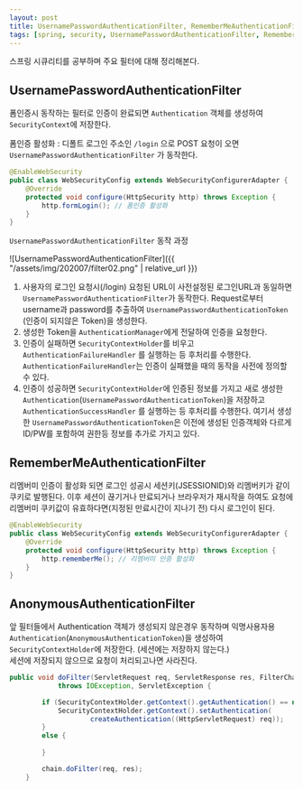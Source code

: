 ```yaml
---
layout: post
title: UsernamePasswordAuthenticationFilter, RememberMeAuthenticationFilter, AnonymousAuthenticationFilter
tags: [spring, security, UsernamePasswordAuthenticationFilter, RememberMeAuthenticationFilter, AnonymousAuthenticationFilter]
---
```


스프링 시큐리티를 공부하며 주요 필터에 대해 정리해본다.

## UsernamePasswordAuthenticationFilter

폼인증시 동작하는 필터로 인증이 완료되면 `Authentication` 객체를 생성하여 `SecurityContext`에 저장한다.

폼인증 활성화 : 디폴트 로그인 주소인 `/login` 으로 POST 요청이 오면 `UsernamePasswordAuthenticationFilter` 가 동작한다.

```java
@EnableWebSecurity
public class WebSecurityConfig extends WebSecurityConfigurerAdapter {
    @Override
    protected void configure(HttpSecurity http) throws Exception {
        http.formLogin(); // 폼인증 활성화
    }
}
```

`UsernamePasswordAuthenticationFilter` 동작 과정

![UsernamePasswordAuthenticationFilter]({{ "/assets/img/202007/filter02.png" | relative_url }})

1. 사용자의 로그인 요청시(/login) 요청된 URL이 사전설정된 로그인URL과 동일하면 `UsernamePasswordAuthenticationFilter`가 동작한다. Request로부터 username과 password를 추출하여 `UsernamePasswordAuthenticationToken` (인증이 되지않은 Token)을 생성한다. 
2. 생성한 Token을 `AuthenticationManager`에게 전달하여 인증을 요청한다.
3. 인증이 실패하면 `SecurityContextHolder`를 비우고 `AuthenticationFailureHandler` 를 실행하는 등 후처리를 수행한다. `AuthenticationFailureHandler`는 인증이 실패했을 때의 동작을 사전에 정의할 수 있다.
4. 인증이 성공하면 `SecurityContextHolder`에 인증된 정보를 가지고 새로 생성한 `Authentication`(`UsernamePasswordAuthenticationToken`)을 저장하고 `AuthenticationSuccessHandler` 를 실행하는 등 후처리를 수행한다. 여기서 생성한 `UsernamePasswordAuthenticationToken`은 이전에 생성된 인증객체와 다르게 ID/PW를 포함하여 권한등 정보를 추가로 가지고 있다.

## RememberMeAuthenticationFilter

리멤버미 인증이 활성화 되면 로그인 성공시 세션키(JSESSIONID)와 리멤버키가 같이 쿠키로 발행된다. 이후 세션이 끊기거나 만료되거나 브라우저가 재시작을 하여도 요청에 리멤버미 쿠키값이 유효하다면(지정된 만료시간이 지나기 전) 다시 로그인이 된다.

```java
@EnableWebSecurity
public class WebSecurityConfig extends WebSecurityConfigurerAdapter {
    @Override
    protected void configure(HttpSecurity http) throws Exception {
        http.rememberMe(); // 리멤버미 인증 활성화
    }
}
```

## AnonymousAuthenticationFilter

앞 필터들에서 Authentication 객체가 생성되지 않은경우 동작하며 익명사용자용 `Authentication`(`AnonymousAuthenticationToken`)을 생성하여 `SecurityContextHolder`에 저장한다. (세션에는 저장하지 않는다.)  
세션에 저장되지 않으므로 요청이 처리되고나면 사라진다.

```java
public void doFilter(ServletRequest req, ServletResponse res, FilterChain chain)
			throws IOException, ServletException {

		if (SecurityContextHolder.getContext().getAuthentication() == null) {
			SecurityContextHolder.getContext().setAuthentication(
					createAuthentication((HttpServletRequest) req));
		}
		else {
    
		}

		chain.doFilter(req, res);
	}
```
